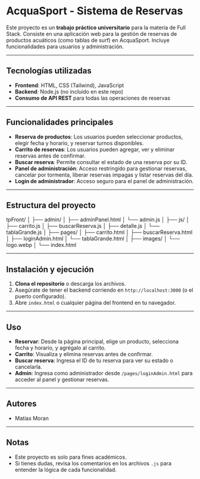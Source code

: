 # AcquaSport - Sistema de Reservas

Este proyecto es un **trabajo práctico universitario** para la materia de Full Stack. Consiste en una aplicación web para la gestión de reservas de productos acuáticos (como tablas de surf) en AcquaSport. Incluye funcionalidades para usuarios y administración.

---

## Tecnologías utilizadas

- **Frontend**: HTML, CSS (Tailwind), JavaScript
- **Backend**: Node.js (no incluido en este repo)
- **Consumo de API REST** para todas las operaciones de reservas

---

## Funcionalidades principales

- **Reserva de productos**: Los usuarios pueden seleccionar productos, elegir fecha y horario, y reservar turnos disponibles.
- **Carrito de reservas**: Los usuarios pueden agregar, ver y eliminar reservas antes de confirmar.
- **Buscar reserva**: Permite consultar el estado de una reserva por su ID.
- **Panel de administración**: Acceso restringido para gestionar reservas, cancelar por tormenta, liberar reservas impagas y listar reservas del día.
- **Login de administrador**: Acceso seguro para el panel de administración.

---

## Estructura del proyecto

tpFront/ │ ├── admin/ │ ├── adminPanel.html │ └── admin.js │ ├── js/ │ ├── carrito.js │ ├── buscarReserva.js │ ├── detalle.js │ └── tablaGrande.js │ ├── pages/ │ ├── carrito.html │ ├── buscarReserva.html │ ├── loginAdmin.html │ └── tablaGrande.html │ ├── images/ │ └── logo.webp │ └── index.html


---

## Instalación y ejecución

1. **Clona el repositorio** o descarga los archivos.
2. Asegúrate de tener el backend corriendo en `http://localhost:3000` (o el puerto configurado).
3. Abre `index.html` o cualquier página del frontend en tu navegador.

---

## Uso

- **Reservar**: Desde la página principal, elige un producto, selecciona fecha y horario, y agrégalo al carrito.
- **Carrito**: Visualiza y elimina reservas antes de confirmar.
- **Buscar reserva**: Ingresa el ID de tu reserva para ver su estado o cancelarla.
- **Admin**: Ingresa como administrador desde `/pages/loginAdmin.html` para acceder al panel y gestionar reservas.

---

## Autores

- Matías Moran

---

## Notas

- Este proyecto es solo para fines académicos.
- Si tienes dudas, revisa los comentarios en los archivos `.js` para entender la lógica de cada funcionalidad.